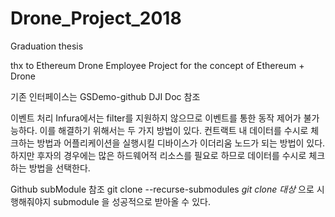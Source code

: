# Drone_Project_2018
Graduation thesis 

thx to Ethereum Drone Employee Project for the concept of Ethereum + Drone

기존 인터페이스는 GSDemo-github DJI Doc 참조



이벤트 처리
Infura에서는 filter를 지원하지 않으므로 이벤트를 통한 동작 제어가 불가능하다.
이를 해결하기 위해서는 두 가지 방법이 있다.
컨트랙트 내 데이터를 수시로 체크하는 방법과 어플리케이션을 실행시킬 디바이스가 이더리움 노드가 되는 방법이 있다.
하지만 후자의 경우에는 많은 하드웨어적 리소스를 필요로 하므로 데이터를 수시로 체크하는 방법을 선택한다.

Github subModule 참조
git clone --recurse-submodules *git clone 대상* 으로 시행해줘야지 submodule 을 성공적으로 받아올 수 있다.
